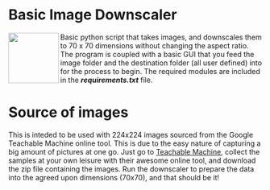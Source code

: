 # Basic Image Downscaler
<img align="left" width="100" height="100" src="images/icon.ico">

Basic python script that takes images, and downscales them to 70 x 70 dimensions without changing the aspect ratio. The program is coupled with a basic GUI that you feed the image folder and the destination folder (all user defined) into for the process to begin. The required modules are included in the ***requirements.txt*** file.


# Source of images
This is inteded to be used with 224x224 images sourced from the Google Teachable Machine online tool. This is due to the easy nature of capturing a big amount of pictures at one go.
Just go to [Teachable Machine](https://teachablemachine.withgoogle.com/train/image), collect the samples at your own leisure with their awesome online tool, and download the zip file containing the images. Run the downscaler to prepare the data into the agreed upon dimensions (70x70), and that should be it! 
